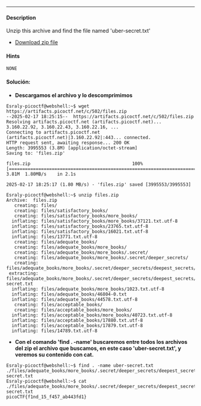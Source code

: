 ---
#### Description
Unzip this archive and find the file named 'uber-secret.txt'
- [Download zip file](https://artifacts.picoctf.net/c/502/files.zip)

#### Hints 
```
NONE
```

#### Solución:
- **Descargamos el archivo y lo descomprimimos**
```
Esraly-picoctf@webshell:~$ wget https://artifacts.picoctf.net/c/502/files.zip
--2025-02-17 18:25:15--  https://artifacts.picoctf.net/c/502/files.zip
Resolving artifacts.picoctf.net (artifacts.picoctf.net)... 3.160.22.92, 3.160.22.43, 3.160.22.16, ...
Connecting to artifacts.picoctf.net (artifacts.picoctf.net)|3.160.22.92|:443... connected.
HTTP request sent, awaiting response... 200 OK
Length: 3995553 (3.8M) [application/octet-stream]
Saving to: 'files.zip'

files.zip                                      100%[===================================================================================================>]   3.81M  1.80MB/s    in 2.1s    

2025-02-17 18:25:17 (1.80 MB/s) - 'files.zip' saved [3995553/3995553]

Esraly-picoctf@webshell:~$ unzip files.zip
Archive:  files.zip
   creating: files/
   creating: files/satisfactory_books/
   creating: files/satisfactory_books/more_books/
  inflating: files/satisfactory_books/more_books/37121.txt.utf-8  
  inflating: files/satisfactory_books/23765.txt.utf-8  
  inflating: files/satisfactory_books/16021.txt.utf-8  
  inflating: files/13771.txt.utf-8   
   creating: files/adequate_books/
   creating: files/adequate_books/more_books/
   creating: files/adequate_books/more_books/.secret/
   creating: files/adequate_books/more_books/.secret/deeper_secrets/
   creating: files/adequate_books/more_books/.secret/deeper_secrets/deepest_secrets/
 extracting: files/adequate_books/more_books/.secret/deeper_secrets/deepest_secrets/uber-secret.txt  
  inflating: files/adequate_books/more_books/1023.txt.utf-8  
  inflating: files/adequate_books/46804-0.txt  
  inflating: files/adequate_books/44578.txt.utf-8  
   creating: files/acceptable_books/
   creating: files/acceptable_books/more_books/
  inflating: files/acceptable_books/more_books/40723.txt.utf-8  
  inflating: files/acceptable_books/17880.txt.utf-8  
  inflating: files/acceptable_books/17879.txt.utf-8  
  inflating: files/14789.txt.utf-8   
```
- **Con el comando 'find . -name' buscaremos entre todos los archivos del zip el archivo que buscamos, en este caso 'uber-secret.txt', y veremos su contenido con cat.** 
```
Esraly-picoctf@webshell:~$ find . -name uber-secret.txt
./files/adequate_books/more_books/.secret/deeper_secrets/deepest_secrets/uber-secret.txt
Esraly-picoctf@webshell:~$ cat ./files/adequate_books/more_books/.secret/deeper_secrets/deepest_secrets/uber-secret.txt
picoCTF{f1nd_15_f457_ab443fd1}
```
